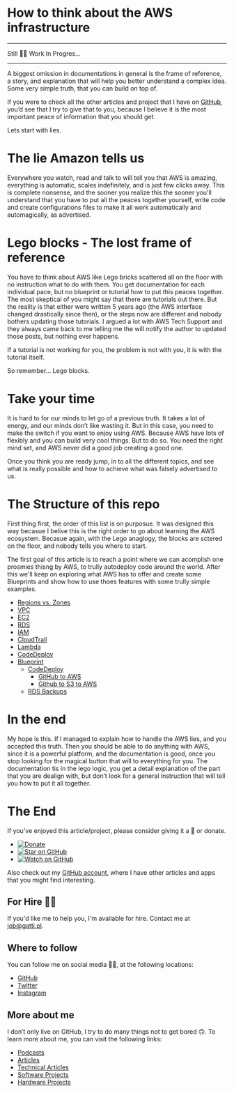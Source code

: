 # How to think about the AWS infrastructure

---

Still 🚧🍺 Work In Progres...

---

A biggest omission in documentations in general is the frame of reference, a story, and explanation that will help you better understand a complex idea. Some very simple truth, that you can build on top of.

If you were to check all the other articles and project that I have on [GitHub](https://github.com/davidgatti), you’d see that I try to give that to you, because I believe it is the most important peace of information that you should get.

Lets start with lies.

# The lie Amazon tells us

Everywhere you watch, read and talk to will tell you that AWS is amazing, everything is automatic, scales indefinitely, and is just few clicks away. This is complete nonsense, and the sooner you realize this the sooner you'll understand that you have to put all the peaces together yourself, write code and create configurations files to make it all work automatically and automagically, as advertised.

# Lego blocks - The lost frame of reference

You have to think about AWS like Lego bricks scattered all on the floor with no instruction what to do with them. You get documentation for each individual pace, but no blueprint or tutorial how to put this peaces together. The most skeptical of you might say that there are tutorials out there. But the reality is that either were written 5 years ago (the AWS interface changed drastically since then), or the steps now are different and nobody bothers updating those tutorials. I argued a lot with AWS Tech Support and they always came back to me telling me the will notify the author to updated those posts, but nothing ever happens.

If a tutorial is not working for you, the problem is not with you, it is with the tutorial itself.

So remember... Lego blocks.

# Take your time

It is hard to for our minds to let go of a previous truth. It takes a lot of energy, and our minds don’t like wasting it. But in this case, you need to make the switch if you want to enjoy using AWS. Because AWS have lots of flexibly and you can build very cool things. But to do so. You need the right mind set, and AWS never did a good job creating a good one.

Once you think you are ready jump, in to all the different topics, and see what is really possible and how to achieve what was falsely advertised to us.

# The Structure of this repo

First thing first, the order of this list is on purposue. It was designed this way becasue I belive this is the right order to go about learning the AWS ecosystem. Becasue again, with the Lego anaglogy, the blocks are sctered on the floor, and nobody tells you where to start. 

The first goal of this article is to reach a point where we can acomplish one prosmies thisng by AWS, to trully autodeploy code around the world. After this we'll keep on exploring what AWS has to offer and create some Blueprints and show how to use thoes features with some trully simple examples.

- [Regions vs. Zones](https://github.com/davidgatti/How-to-think-about-the-AWS-infrastructure/tree/master/00_Regions)
- [VPC](https://github.com/davidgatti/How-to-think-about-the-AWS-infrastructure/tree/master/01_VPC)
- [EC2](https://github.com/davidgatti/How-to-think-about-the-AWS-infrastructure/tree/master/02_IAM)
- [RDS](https://github.com/davidgatti/How-to-think-about-the-AWS-infrastructure/tree/master/03_EC2)
- [IAM](https://github.com/davidgatti/How-to-think-about-the-AWS-infrastructure/tree/master/04_RDS)
- [CloudTrail](https://github.com/davidgatti/How-to-think-about-the-AWS-infrastructure/tree/master/05_CloudTrail)
- [Lambda](https://github.com/davidgatti/How-to-think-about-the-AWS-infrastructure/tree/master/06_Lambda)
- [CodeDeploy](https://github.com/davidgatti/How-to-think-about-the-AWS-infrastructure/tree/master/07_CodeDeploy)
- [Blueprint](https://github.com/davidgatti/How-to-think-about-the-AWS-infrastructure/tree/master/xx_Blueprints)
  - [CodeDeploy](https://github.com/davidgatti/How-to-think-about-the-AWS-infrastructure/tree/master/xx_Blueprints/CodeDeploy)
    - [GitHub to AWS](https://github.com/davidgatti/How-to-think-about-the-AWS-infrastructure/tree/master/xx_Blueprints/CodeDeploy/GitHub%20to%20AWS)
    - [Github to S3 to AWS](https://github.com/davidgatti/How-to-think-about-the-AWS-infrastructure/tree/master/xx_Blueprints/CodeDeploy/Github%20to%20S3%20to%20AWS)
  - [RDS Backups](https://github.com/davidgatti/How-to-think-about-the-AWS-infrastructure/tree/master/xx_Blueprints/RDS%20Backups)

# In the end

My hope is this. If I managed to explain how to handle the AWS lies, and you accepted this truth. Then you should be able to do anything with AWS, since it is a powerful platform, and the documentation is good, once you stop looking for the magical button that will to everything for you. The documentation tis in the lego logic, you get a detail explanation of the part that you are dealign with, but don’t look for a general instruction that will tell you how to put it all together.

# The End

If you've enjoyed this article/project, please consider giving it a 🌟 or donate.

- [![Donate](https://img.shields.io/badge/Donate-PayPal-green.svg)](https://www.paypal.me/gattidavid/25)
- [![Star on GitHub](https://img.shields.io/github/stars/davidgatti/how-to-think-about-the-AWS-infrastructure.svg?style=social)](https://github.com/davidgatti/how-to-think-about-the-AWS-infrastructure/stargazers)
- [![Watch on GitHub](https://img.shields.io/github/watchers/davidgatti/how-to-think-about-the-AWS-infrastructure.svg?style=social)](https://github.com/davidgatti/how-to-think-about-the-AWS-infrastructure/watchers)

Also check out my [GitHub account](https://github.com/davidgatti), where I have other articles and apps that you might find interesting.

## For Hire 👨‍💻

If you'd like me to help you, I'm available for hire. Contact me at job@gatti.pl.

## Where to follow

You can follow me on social media 🐙😇, at the following locations:

- [GitHub](https://github.com/davidgatti)
- [Twitter](https://twitter.com/dawidgatti)
- [Instagram](https://www.instagram.com/gattidavid/)

## More about me

I don’t only live on GitHub, I try to do many things not to get bored 🙃. To learn more about me, you can visit the following links:

- [Podcasts](http://david.gatti.pl/podcasts)
- [Articles](http://david.gatti.pl/articles)
- [Technical Articles](http://david.gatti.pl/technical_articles)
- [Software Projects](http://david.gatti.pl/software_projects)
- [Hardware Projects](http://david.gatti.pl/hardware_projects)
